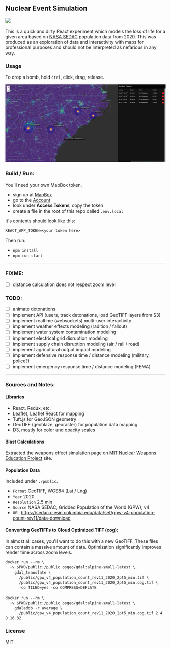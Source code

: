 ## Nuclear Event Simulation

![](https://img.shields.io/badge/license-MIT-lawgnreen?style=flat-square)

This is a quick and dirty React experiment which models the loss of life for a given area based on [NASA SEDAC](https://sedac.ciesin.columbia.edu/) population data from 2020. This was produced as an exploration of data and interactivity with maps for professional purposes and should not be interpreted as nefarious in any way.

### Usage

To drop a bomb, hold `ctrl`, click, drag, release.

<p align="center">
  <img width="800" src="./screenshot.png">
</p>

### Build / Run:

You'll need your own MapBox token.

- sign up at [MapBox](https://www.mapbox.com/)
- go to the [Account](https://account.mapbox.com/)
- look under **Access Tokens**, copy the token
- create a file in the root of this repo called `.env.local`

It's contents should look like this:

```
REACT_APP_TOKEN=<your token here>
```

Then run:

- `npm install`
- `npm run start`

---

### FIXME:

- [ ] distance calculation does not respect zoom level

### TODO:

- [ ] animate detonations
- [ ] implement API (users, track detonations, load GeoTIFF layers from S3)
- [ ] implement realtime (websockets) multi-user interactivity
- [ ] implement weather effects modeling (radition / fallout)
- [ ] implement water system contamination modeling
- [ ] implement electrical grid disruption modeling
- [ ] implement supply chain disruption modeling (air / rail / road)
- [ ] implement agricultural output impact modeling
- [ ] implement defensive response time / distance modeling (military, police?)
- [ ] implement emergency response time / distance modeling (FEMA)

---

### Sources and Notes:

#### Libraries

- React, Redux, etc.
- Leaflet, Leaflet React for mapping
- Tuft.js for GeoJSON geometry
- GeoTIFF (geoblaze, georaster) for population data mapping
- D3, mostly for color and opacity scales

#### Blast Calculations

Extracted the weapons effect simulation page on [MIT Nuclear Weapons Education Project](https://nuclearweaponsedproj.mit.edu/nuclear-weapon-effects-simulations-and-models/nuclear-weapons-blast-effects-calculator) site.

#### Population Data

Included under `./public`.

- `Format` GeoTIFF, WGS84 (Lat / Lng)
- `Year` 2020
- `Resolution` 2.5 min
- `Source` NASA SEDAC, Gridded Population of the World (GPW), v4
- `URL` https://sedac.ciesin.columbia.edu/data/set/gpw-v4-population-count-rev11/data-download

#### Converting GeoTIFFs to Cloud Optimized TIFF (cog):

In almost all cases, you'll want to do this with a new GeoTIFF. These files can contain a massive amount of data. Optimization significantly improves render time across zoom levels.

```
docker run --rm \
  -v $PWD/public:/public osgeo/gdal:alpine-small-latest \
    gdal_translate \
      /public/gpw_v4_population_count_rev11_2020_2pt5_min.tif \
      /public/gpw_v4_population_count_rev11_2020_2pt5_min.cog.tif \
      -co TILED=yes -co COMPRESS=DEFLATE

docker run --rm \
  -v $PWD/public:/public osgeo/gdal:alpine-small-latest \
    gdaladdo -r average \
      /public/gpw_v4_population_count_rev11_2020_2pt5_min.cog.tif 2 4 8 16 32
```

### License

MIT
